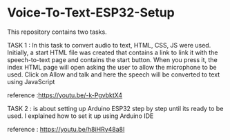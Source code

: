 # Voice-To-Text-ESP32-Setup
This repository contains two tasks.

TASK 1 : In this task to convert audio to text, HTML, CSS, JS were used. Initially, a start HTML file was created that contains a link to link it with the speech-to-text page and contains the start button. When you press it, the index HTML page will open asking the user to allow the microphone to be used. Click on Allow and talk and here the speech will be converted to text using JavaScript

reference :https://youtu.be/-k-PgvbktX4

TASK 2 : is about setting up Arduino ESP32 step by step until its ready to be used. I explained how to set it up using Arduino IDE 

reference : https://youtu.be/h8iHRy48a8I

